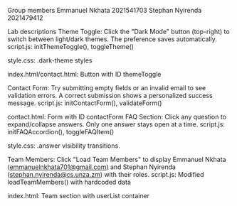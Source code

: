 Group members 
Emmanuel Nkhata 2021541703 
Stephan Nyirenda 2021479412

Lab descriptions 
Theme Toggle: Click the "Dark Mode" button (top-right) to switch between light/dark themes. The preference saves automatically.
script.js: initThemeToggle(), toggleTheme()

style.css: .dark-theme styles

index.html/contact.html: Button with ID themeToggle

Contact Form: Try submitting empty fields or an invalid email to see validation errors. A correct submission shows a personalized success message.
script.js: initContactForm(), validateForm()

contact.html: Form with ID contactForm
FAQ Section: Click any question to expand/collapse answers. Only one answer stays open at a time.
script.js: initFAQAccordion(), toggleFAQItem()

style.css: .answer visibility transitions.

Team Members: Click "Load Team Members" to display Emmanuel Nkhata (emmanuelnkhata701@gmail.com) and Stephan Nyirenda (stephan.nyirenda@cs.unza.zm) with their roles.
script.js: Modified loadTeamMembers() with hardcoded data

index.html: Team section with userList container
